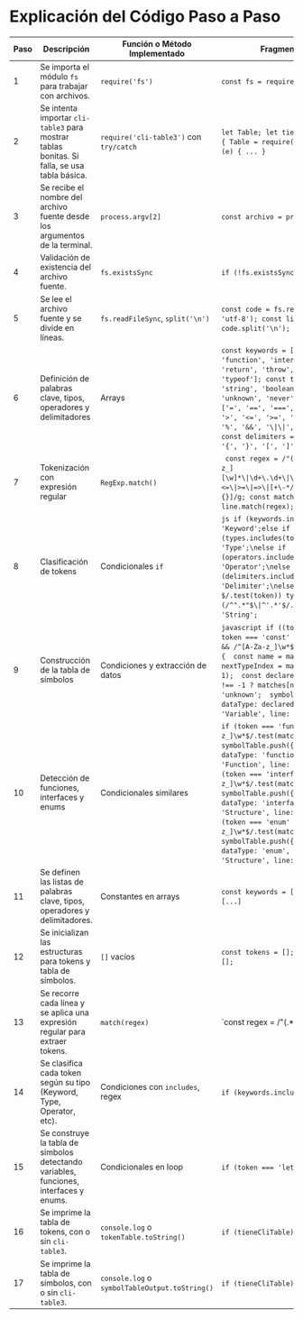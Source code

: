 # Explicación del Código Paso a Paso

| Paso | Descripción | Función o Método Implementado | Fragmento de Código | Captura / Resultado | Observaciones |
|------|-------------|-------------------------------|----------------------|----------------------|---------------|
| 1 | Se importa el módulo `fs` para trabajar con archivos. | `require('fs')` | `const fs = require('fs');` | - | Es necesario para leer el archivo fuente. |
| 2 | Se intenta importar `cli-table3` para mostrar tablas bonitas. Si falla, se usa tabla básica. | `require('cli-table3')` con `try/catch` | `let Table; let tieneCliTable = true; try { Table = require('cli-table3'); } catch (e) { ... }` | Advertencia en consola si no está instalado. | Permite flexibilidad y mejora la presentación. |
| 3 | Se recibe el nombre del archivo fuente desde los argumentos de la terminal. | `process.argv[2]` | `const archivo = process.argv[2];` | Recibe por ejemplo: `codigofuente.ts` | Si no se pasa o no existe, lanza error. |
| 4 | Validación de existencia del archivo fuente. | `fs.existsSync` | `if (!fs.existsSync(archivo)) { ... }` | Error: "Archivo no encontrado" ![Captura de tokens](./screenshots/1.png)     | Asegura que el archivo exista antes de continuar. |
| 5 | Se lee el archivo fuente y se divide en líneas. | `fs.readFileSync`, `split('\n')` | `const code = fs.readFileSync(archivo, 'utf-8'); const lines = code.split('\n');` | Arreglo de líneas de código. | Fundamental para recorrer el código línea por línea. |
| 6 | Definición de palabras clave, tipos, operadores y delimitadores | Arrays | ``` const keywords = ['let', 'const', 'var', 'function', 'interface', 'enum', 'return', 'throw', 'if', 'else', 'typeof']; const types = ['number', 'string', 'boolean', 'void', 'any', 'unknown', 'never']; const operators = ['=', '==', '===', '!=', '!==', '<', '>', '<=', '>=', '+', '-', '*', '/', '%', '&&', '\\|\\|', '!', ':', '=>', '.']; const delimiters = [';', ',', '(', ')', '{', '}', '[', ']']; ``` | Utilizado para clasificar tokens |
| 7 | Tokenización con expresión regular | `RegExp.match()` | ``` const regex = /"(.*?)"\\|'(.*?)'\\|[A-Za-z_][\w]*\\|\d+\.\d+\\|\d+\\|==\\|===\\|!=\\|!==\\|<=\\|>=\\|=>\\|[+\-*/%=!<>&\\|.:;,()[\]{}]/g; const matches = line.match(regex);``` | Extrae los tokens crudos de una línea |
| 8 | Clasificación de tokens | Condicionales `if` | ```js if (keywords.includes(token)) type = 'Keyword';else if (types.includes(token)) type = 'Type';\nelse if (operators.includes(token)) type = 'Operator';\nelse if (delimiters.includes(token)) type = 'Delimiter';\nelse if (/^\d+(\.\d+)?$/.test(token)) type = 'Number';else if (/^".*"$\\|^'.*'$/.test(token)) type = 'String';``` | Clasifica cada token según tipo |
| 9 | Construcción de la tabla de símbolos | Condiciones y extracción de datos | ```javascript if ((token === 'let' \\|\\| token === 'const' \\|\\| token === 'var') && /^[A-Za-z_]\w*$/.testmatches[i + 1])) {  const name = matches[i + 1];  const nextTypeIndex = matches.indexOf(':', i + 1);  const declaredType = nextTypeIndex !== -1 ? matches[nextTypeIndex + 1] : 'unknown';  symbolTable.push({ name, dataType: declaredType, tokenType: 'Variable', line: lineNumber });}``` | Detecta variables y tipos declarados |
| 10 | Detección de funciones, interfaces y enums | Condicionales similares | ```if (token === 'function' && /^[A-Za-z_]\w*$/.test(matches[i + 1])) { symbolTable.push({ name: matches[i + 1], dataType: 'function', tokenType: 'Function', line: lineNumber });} if (token === 'interface' && /^[A-Za-z_]\w*$/.test(matches[i + 1])) { symbolTable.push({ name: matches[i + 1], dataType: 'interface', tokenType: 'Structure', line: lineNumber });} if (token === 'enum' && /^[A-Za-z_]\w*$/.test(matches[i + 1])) {  symbolTable.push({ name: matches[i + 1], dataType: 'enum', tokenType: 'Structure', line: lineNumber });``` | Agrega elementos a la tabla de símbolos |
| 11 | Se definen las listas de palabras clave, tipos, operadores y delimitadores. | Constantes en arrays | `const keywords = [...]`, `const types = [...]` | - | Sirve como base para clasificar tokens. |
| 12 | Se inicializan las estructuras para tokens y tabla de símbolos. | `[]` vacíos | `const tokens = []; const symbolTable = [];` | - | Acumulan los resultados del análisis. |
| 13 | Se recorre cada línea y se aplica una expresión regular para extraer tokens. | `match(regex)` | `const regex = /"(.*?)"|.../g; const matches = line.match(regex);` | Tokens crudos de cada línea | Maneja strings, números, identificadores, símbolos, etc. |
| 14 | Se clasifica cada token según su tipo (Keyword, Type, Operator, etc). | Condiciones con `includes`, regex | `if (keywords.includes(token)) ...` | Lista con tipo, valor y línea | Clasificación fundamental del análisis léxico. |
| 15 | Se construye la tabla de símbolos detectando variables, funciones, interfaces y enums. | Condicionales en loop | `if (token === 'let' ...) { ... }` | Datos guardados: nombre, tipo, línea | Se identifica si es Variable, Function o Structure. |
| 16 | Se imprime la tabla de tokens, con o sin `cli-table3`. | `console.log` o `tokenTable.toString()` | `if (tieneCliTable) { ... } else { ... }` | Tabla con bordes o alineada con tabs | Adapta el formato según disponibilidad. |
| 17 | Se imprime la tabla de símbolos, con o sin `cli-table3`. | `console.log` o `symbolTableOutput.toString()` | `if (tieneCliTable) { ... } else { ... }` | Tabla con info de identificadores y funciones | Misma lógica adaptable que con los tokens. |

